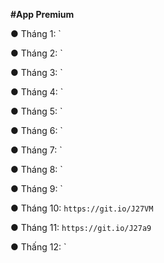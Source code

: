 **#App Premium**

● Tháng 1: `

● Tháng 2: `

● Tháng 3: `

● Tháng 4: `

● Tháng 5: `

● Tháng 6: `

● Tháng 7: `

● Tháng 8: `

● Tháng 9: `

● Tháng 10: `https://git.io/J27VM`

● Tháng 11: `https://git.io/J27a9`

● Thấng 12: `
